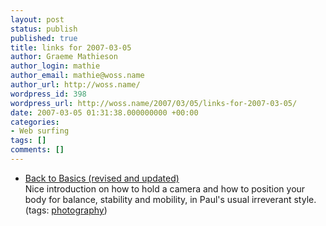 ```yaml
---
layout: post
status: publish
published: true
title: links for 2007-03-05
author: Graeme Mathieson
author_login: mathie
author_email: mathie@woss.name
author_url: http://woss.name/
wordpress_id: 398
wordpress_url: http://woss.name/2007/03/05/links-for-2007-03-05/
date: 2007-03-05 01:31:38.000000000 +00:00
categories:
- Web surfing
tags: []
comments: []
---
```

<ul class="delicious">
	<li>
		<div class="delicious-link"><a href="http://www.togsblog.co.uk/?p=231">Back to Basics (revised and updated)</a></div>
		<div class="delicious-extended">Nice introduction on how to hold a camera and how to position your body for balance, stability and mobility, in Paul's usual irreverant style.</div>
		<div class="delicious-tags">(tags: <a href="http://del.icio.us/mathie/photography">photography</a>)</div>
	</li>
</ul>
